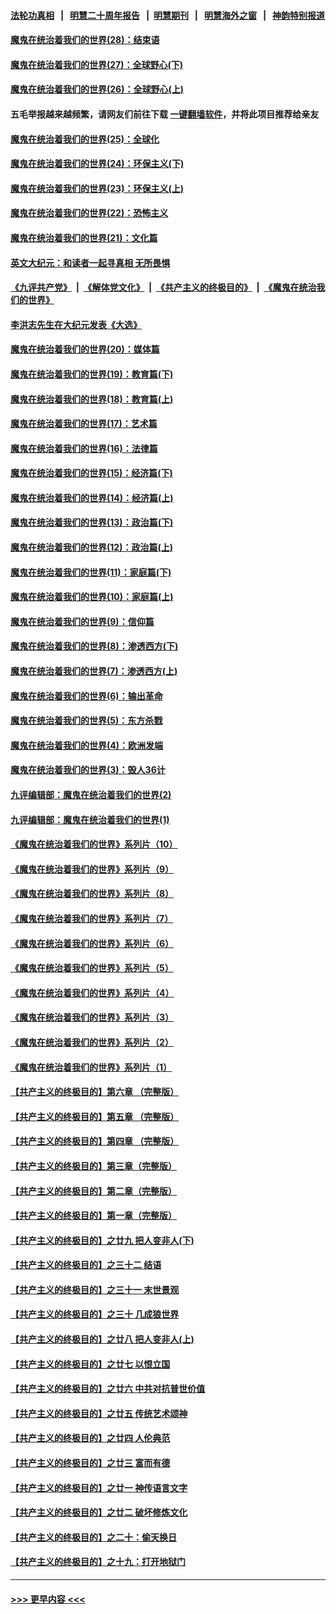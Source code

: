 #### [法轮功真相](https://github.com/gfw-breaker/truth/blob/master/README.md?t=0) &nbsp;&nbsp;|&nbsp;&nbsp; [明慧二十周年报告](https://github.com/gfw-breaker/mh-reports/blob/master/README.md?t=0) &nbsp;&nbsp;|&nbsp;&nbsp;[明慧期刊](https://github.com/gfw-breaker/mh-qikan) &nbsp;&nbsp;|&nbsp;&nbsp; [明慧海外之窗](https://github.com/gfw-breaker/mh-news/blob/master/README.md?t=0) &nbsp;&nbsp;|&nbsp;&nbsp; [神韵特别报道](https://github.com/gfw-breaker/mh-news/blob/master/shenyun.md?t=0)
#### [魔鬼在统治着我们的世界(28)：结束语](../pages/nsc422/n10936246.md?t=07020551) 
#### [魔鬼在统治着我们的世界(27)：全球野心(下)](../pages/nsc422/n10928319.md?t=07020551) 
#### [魔鬼在统治着我们的世界(26)：全球野心(上)](../pages/nsc422/n10900318.md?t=07020551) 
#### 五毛举报越来越频繁，请网友们前往下载 [一键翻墙软件](https://github.com/gfw-breaker/ssr-accounts)，并将此项目推荐给亲友
#### [魔鬼在统治着我们的世界(25)：全球化](../pages/nsc422/n10788205.md?t=07020551) 
#### [魔鬼在统治着我们的世界(24)：环保主义(下)](../pages/nsc422/n10695307.md?t=07020551) 
#### [魔鬼在统治着我们的世界(23)：环保主义(上)](../pages/nsc422/n10688613.md?t=07020551) 
#### [魔鬼在统治着我们的世界(22)：恐怖主义](../pages/nsc422/n10614727.md?t=07020551) 
#### [魔鬼在统治着我们的世界(21)：文化篇](../pages/nsc422/n10597706.md?t=07020551) 
#### [英文大纪元：和读者一起寻真相 无所畏惧](../pages/nsc422/n12542027.md?t=07020551) 
#### [《九评共产党》](https://github.com/begood0513/9ping.md/blob/master/README.md) &nbsp;|&nbsp; [《解体党文化》](../../../../jtdwh.md/blob/master/README.md)  &nbsp;|&nbsp; [《共产主义的终极目的》](../../../../gczydzjmd.md/blob/master/README.md) &nbsp;|&nbsp; [《魔鬼在统治我们的世界》](../../../../mgztzwmdsj.md/blob/master/README.md) 
#### [李洪志先生在大纪元发表《大选》](../pages/nsc422/n12534746.md?t=07020551) 
#### [魔鬼在统治着我们的世界(20)：媒体篇](../pages/nsc422/n10586579.md?t=07020551) 
#### [魔鬼在统治着我们的世界(19)：教育篇(下)](../pages/nsc422/n10564808.md?t=07020551) 
#### [魔鬼在统治着我们的世界(18)：教育篇(上)](../pages/nsc422/n10526970.md?t=07020551) 
#### [魔鬼在统治着我们的世界(17)：艺术篇](../pages/nsc422/n10499093.md?t=07020551) 
#### [魔鬼在统治着我们的世界(16)：法律篇](../pages/nsc422/n10485969.md?t=07020551) 
#### [魔鬼在统治着我们的世界(15)：经济篇(下)](../pages/nsc422/n10469975.md?t=07020551) 
#### [魔鬼在统治着我们的世界(14)：经济篇(上)](../pages/nsc422/n10457370.md?t=07020551) 
#### [魔鬼在统治着我们的世界(13)：政治篇(下)](../pages/nsc422/n10448270.md?t=07020551) 
#### [魔鬼在统治着我们的世界(12)：政治篇(上)](../pages/nsc422/n10444576.md?t=07020551) 
#### [魔鬼在统治着我们的世界(11)：家庭篇(下)](../pages/nsc422/n10440961.md?t=07020551) 
#### [魔鬼在统治着我们的世界(10)：家庭篇(上)](../pages/nsc422/n10435448.md?t=07020551) 
#### [魔鬼在统治着我们的世界(9)：信仰篇](../pages/nsc422/n10432159.md?t=07020551) 
#### [魔鬼在统治着我们的世界(8)：渗透西方(下)](../pages/nsc422/n10429603.md?t=07020551) 
#### [魔鬼在统治着我们的世界(7)：渗透西方(上)](../pages/nsc422/n10426013.md?t=07020551) 
#### [魔鬼在统治着我们的世界(6)：输出革命](../pages/nsc422/n10421536.md?t=07020551) 
#### [魔鬼在统治着我们的世界(5)：东方杀戮](../pages/nsc422/n10417707.md?t=07020551) 
#### [魔鬼在统治着我们的世界(4)：欧洲发端](../pages/nsc422/n10414890.md?t=07020551) 
#### [魔鬼在统治着我们的世界(3)：毁人36计](../pages/nsc422/n10411583.md?t=07020551) 
#### [九评编辑部：魔鬼在统治着我们的世界(2)](../pages/nsc422/n10410036.md?t=07020551) 
#### [九评编辑部：魔鬼在统治着我们的世界(1)](../pages/nsc422/n10406825.md?t=07020551) 
#### [《魔鬼在统治着我们的世界》系列片（10）](../pages/nsc422/n12292670.md?t=07020551) 
#### [《魔鬼在统治着我们的世界》系列片（9）](../pages/nsc422/n12290859.md?t=07020551) 
#### [《魔鬼在统治着我们的世界》系列片（8）](../pages/nsc422/n12287445.md?t=07020551) 
#### [《魔鬼在统治着我们的世界》系列片（7）](../pages/nsc422/n12283425.md?t=07020551) 
#### [《魔鬼在统治着我们的世界》系列片（6）](../pages/nsc422/n12282314.md?t=07020551) 
#### [《魔鬼在统治着我们的世界》系列片（5）](../pages/nsc422/n12281419.md?t=07020551) 
#### [《魔鬼在统治着我们的世界》系列片（4）](../pages/nsc422/n12274024.md?t=07020551) 
#### [《魔鬼在统治着我们的世界》系列片（3）](../pages/nsc422/n12271322.md?t=07020551) 
#### [《魔鬼在统治着我们的世界》系列片（2）](../pages/nsc422/n12269049.md?t=07020551) 
#### [《魔鬼在统治着我们的世界》系列片（1）](../pages/nsc422/n12267575.md?t=07020551) 
#### [【共产主义的终极目的】第六章 （完整版）](../pages/nsc422/n11428913.md?t=07020551) 
#### [【共产主义的终极目的】第五章 （完整版）](../pages/nsc422/n11428912.md?t=07020551) 
#### [【共产主义的终极目的】第四章 （完整版）](../pages/nsc422/n11428907.md?t=07020551) 
#### [【共产主义的终极目的】第三章（完整版）](../pages/nsc422/n11428848.md?t=07020551) 
#### [【共产主义的终极目的】第二章（完整版）](../pages/nsc422/n11428831.md?t=07020551) 
#### [【共产主义的终极目的】第一章（完整版）](../pages/nsc422/n11417651.md?t=07020551) 
#### [【共产主义的终极目的】之廿九 把人变非人(下)](../pages/nsc422/n11344140.md?t=07020551) 
#### [【共产主义的终极目的】之三十二 结语](../pages/nsc422/n11360535.md?t=07020551) 
#### [【共产主义的终极目的】之三十一 末世景观](../pages/nsc422/n11351129.md?t=07020551) 
#### [【共产主义的终极目的】之三十 几成狼世界](../pages/nsc422/n11348280.md?t=07020551) 
#### [【共产主义的终极目的】之廿八 把人变非人(上)](../pages/nsc422/n11340492.md?t=07020551) 
#### [【共产主义的终极目的】之廿七 以恨立国](../pages/nsc422/n11336944.md?t=07020551) 
#### [【共产主义的终极目的】之廿六 中共对抗普世价值](../pages/nsc422/n11324785.md?t=07020551) 
#### [【共产主义的终极目的】之廿五 传统艺术颂神](../pages/nsc422/n11296396.md?t=07020551) 
#### [【共产主义的终极目的】之廿四 人伦典范](../pages/nsc422/n11296397.md?t=07020551) 
#### [【共产主义的终极目的】之廿三 富而有德](../pages/nsc422/n11283598.md?t=07020551) 
#### [【共产主义的终极目的】之廿一 神传语言文字](../pages/nsc422/n11263265.md?t=07020551) 
#### [【共产主义的终极目的】之廿二 破坏修炼文化](../pages/nsc422/n11245728.md?t=07020551) 
#### [【共产主义的终极目的】之二十：偷天换日](../pages/nsc422/n11238846.md?t=07020551) 
#### [【共产主义的终极目的】之十九：打开地狱门](../pages/nsc422/n11206376.md?t=07020551) 

----
#### [ >>> 更早内容 <<< ](../indexes/nsc422-earlier.md)

